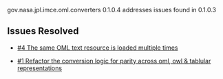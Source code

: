 gov.nasa.jpl.imce.oml.converters 0.1.0.4 addresses issues found in 0.1.0.3

## Issues Resolved

- [#4 The same OML text resource is loaded multiple times](https://github.com/JPL-IMCE/gov.nasa.jpl.imce.oml.converters/issues/4)

- [#1 Refactor the conversion logic for parity across oml, owl & tablular representations](https://github.com/JPL-IMCE/gov.nasa.jpl.imce.oml.converters/issues/1)